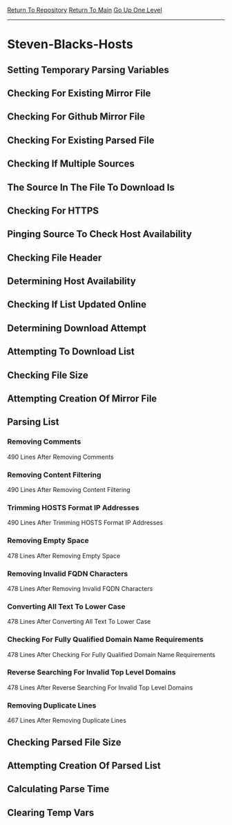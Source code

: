 [Return To Repository](https://github.com/deathbybandaid/piholeparser/)
[Return To Main](https://github.com/deathbybandaid/piholeparser/blob/dev-nomerge/RecentRunLogs/Mainlog.md)
[Go Up One Level](https://github.com/deathbybandaid/piholeparser/blob/dev-nomerge/RecentRunLogs/TopLevelScripts/30-Processing-Blacklists.md)
____________________________________
# Steven-Blacks-Hosts
## Setting Temporary Parsing Variables
## Checking For Existing Mirror File
## Checking For Github Mirror File
## Checking For Existing Parsed File
## Checking If Multiple Sources
## The Source In The File To Download Is
## Checking For HTTPS
## Pinging Source To Check Host Availability
## Checking File Header
## Determining Host Availability
## Checking If List Updated Online
## Determining Download Attempt
## Attempting To Download List
## Checking File Size
## Attempting Creation Of Mirror File
## Parsing List
### Removing Comments
490 Lines After Removing Comments
### Removing Content Filtering
490 Lines After Removing Content Filtering
### Trimming HOSTS Format IP Addresses
490 Lines After Trimming HOSTS Format IP Addresses
### Removing Empty Space
478 Lines After Removing Empty Space
### Removing Invalid FQDN Characters
478 Lines After Removing Invalid FQDN Characters
### Converting All Text To Lower Case
478 Lines After Converting All Text To Lower Case
### Checking For Fully Qualified Domain Name Requirements
478 Lines After Checking For Fully Qualified Domain Name Requirements
### Reverse Searching For Invalid Top Level Domains
478 Lines After Reverse Searching For Invalid Top Level Domains
### Removing Duplicate Lines
467 Lines After Removing Duplicate Lines
## Checking Parsed File Size
## Attempting Creation Of Parsed List
## Calculating Parse Time
## Clearing Temp Vars
